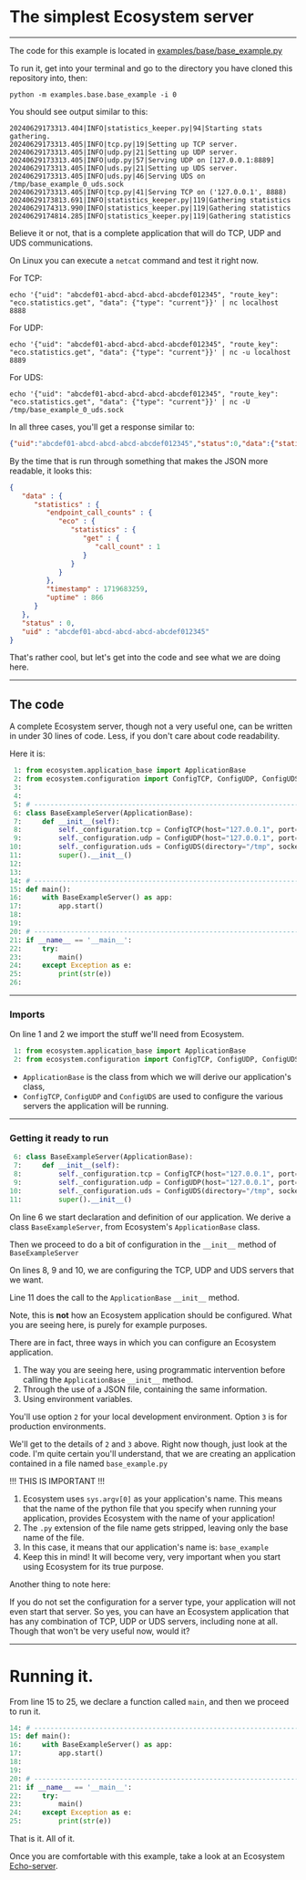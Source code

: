 # The simplest Ecosystem server

---
The code for this example is located in [examples/base/base_example.py](../../examples/base/base_example.py)

To run it, get into your terminal and go to the directory you have cloned this repository into, then:

`python -m examples.base.base_example -i 0`

You should see output similar to this:

```
20240629173313.404|INFO|statistics_keeper.py|94|Starting stats gathering.
20240629173313.405|INFO|tcp.py|19|Setting up TCP server.
20240629173313.405|INFO|udp.py|21|Setting up UDP server.
20240629173313.405|INFO|udp.py|57|Serving UDP on [127.0.0.1:8889]
20240629173313.405|INFO|uds.py|21|Setting up UDS server.
20240629173313.405|INFO|uds.py|46|Serving UDS on /tmp/base_example_0_uds.sock
20240629173313.405|INFO|tcp.py|41|Serving TCP on ('127.0.0.1', 8888)
20240629173813.691|INFO|statistics_keeper.py|119|Gathering statistics
20240629174313.990|INFO|statistics_keeper.py|119|Gathering statistics
20240629174814.285|INFO|statistics_keeper.py|119|Gathering statistics
```

Believe it or not, that is a complete application that will do TCP, UDP and UDS communications.

On Linux you can execute a `netcat` command and test it right now.

For TCP:
```shell
echo '{"uid": "abcdef01-abcd-abcd-abcd-abcdef012345", "route_key": "eco.statistics.get", "data": {"type": "current"}}' | nc localhost 8888
```

For UDP:
```shell
echo '{"uid": "abcdef01-abcd-abcd-abcd-abcdef012345", "route_key": "eco.statistics.get", "data": {"type": "current"}}' | nc -u localhost 8889
```

For UDS:
```shell
echo '{"uid": "abcdef01-abcd-abcd-abcd-abcdef012345", "route_key": "eco.statistics.get", "data": {"type": "current"}}' | nc -U /tmp/base_example_0_uds.sock
```

In all three cases, you'll get a response similar to:

```json
{"uid":"abcdef01-abcd-abcd-abcd-abcdef012345","status":0,"data":{"statistics":{"timestamp":1719683259,"uptime":866,"endpoint_call_counts":{"eco":{"statistics":{"get":{"call_count":1}}}}}}}
```

By the time that is run through something that makes the JSON more readable, it looks this:
```json
{
   "data" : {
      "statistics" : {
         "endpoint_call_counts" : {
            "eco" : {
               "statistics" : {
                  "get" : {
                     "call_count" : 1
                  }
               }
            }
         },
         "timestamp" : 1719683259,
         "uptime" : 866
      }
   },
   "status" : 0,
   "uid" : "abcdef01-abcd-abcd-abcd-abcdef012345"
}
```

That's rather cool, but let's get into the code and see what we are doing here.

---
## The code

A complete Ecosystem server, though not a very useful one, can be written in under 30 lines of code. Less, if you don't care about code readability.

Here it is:

```python
 1: from ecosystem.application_base import ApplicationBase
 2: from ecosystem.configuration import ConfigTCP, ConfigUDP, ConfigUDS
 3:                                                                                          
 4:                                                                                          
 5: # --------------------------------------------------------------------------------
 6: class BaseExampleServer(ApplicationBase):
 7:     def __init__(self):
 8:         self._configuration.tcp = ConfigTCP(host="127.0.0.1", port=8888)
 9:         self._configuration.udp = ConfigUDP(host="127.0.0.1", port=8889)
10:         self._configuration.uds = ConfigUDS(directory="/tmp", socket_file_name="DEFAULT")
11:         super().__init__()
12:                                                                                          
13:                                                                                          
14: # --------------------------------------------------------------------------------
15: def main():
16:     with BaseExampleServer() as app:
17:         app.start()
18:                                                                                          
19:                                                                                          
20: # --------------------------------------------------------------------------------
21: if __name__ == '__main__':
22:     try:
23:         main()
24:     except Exception as e:
25:         print(str(e))
26:
```

---
### Imports
On line 1 and 2 we import the stuff we'll need from Ecosystem.

```python
 1: from ecosystem.application_base import ApplicationBase
 2: from ecosystem.configuration import ConfigTCP, ConfigUDP, ConfigUDS
```

- `ApplicationBase` is the class from which we will derive our application's class,
- `ConfigTCP`, `ConfigUDP` and `ConfigUDS` are used to configure the various servers the application will be running.

---
### Getting it ready to run
```python
 6: class BaseExampleServer(ApplicationBase):
 7:     def __init__(self):
 8:         self._configuration.tcp = ConfigTCP(host="127.0.0.1", port=8888)
 9:         self._configuration.udp = ConfigUDP(host="127.0.0.1", port=8889)
10:         self._configuration.uds = ConfigUDS(directory="/tmp", socket_file_name="DEFAULT")
11:         super().__init__()
```
On line 6 we start declaration and definition of our application. We derive a class `BaseExampleServer`, from Ecosystem's `ApplicationBase` class.

Then we proceed to do a bit of configuration in the `__init__` method of `BaseExampleServer`

On lines 8, 9 and 10, we are configuring the TCP, UDP and UDS servers that we want.

Line 11 does the call to the `ApplicationBase` `__init__` method.

Note, this is **not** how an Ecosystem application should be configured.
What you are seeing here, is purely for example purposes.

There are in fact, three ways in which you can configure an Ecosystem application.

1. The way you are seeing here, using programmatic intervention before calling the `ApplicationBase` `__init__` method.
2. Through the use of a JSON file, containing the same information.
3. Using environment variables.

You'll use option `2` for your local development environment.
Option `3` is for production environments.

We'll get to the details of `2` and `3` above. Right now though, just look at the code. I'm quite certain you'll understand, that we are creating an application contained in a file named `base_example.py`

!!! THIS IS IMPORTANT !!!
1. Ecosystem uses `sys.argv[0]` as your application's name. This means that the name of the python file that you specify when running your application, provides Ecosystem with the name of your application!
2. The `.py` extension of the file name gets stripped, leaving only the base name of the file.
3. In this case, it means that our application's name is: `base_example`
4. Keep this in mind! It will become very, very important when you start using Ecosystem for its true purpose.

Another thing to note here:

If you do not set the configuration for a server type, your application will not even start that server.
So yes, you can have an Ecosystem application that has any combination of TCP, UDP or UDS servers, including none at all. Though that won't be very useful now, would it?

---
# Running it.
From line 15 to 25, we declare a function called `main`, and then we proceed to run it.
```python
14: # --------------------------------------------------------------------------------
15: def main():
16:     with BaseExampleServer() as app:
17:         app.start()
18:                                                                                          
19:                                                                                          
20: # --------------------------------------------------------------------------------
21: if __name__ == '__main__':
22:     try:
23:         main()
24:     except Exception as e:
25:         print(str(e))
```

That is it. All of it.

Once you are comfortable with this example, take a look at an Ecosystem [Echo-server](echo/server.md).
